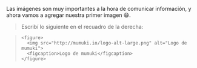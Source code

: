 Las imágenes son muy importantes a la hora de comunicar información, y ahora vamos a agregar nuestra primer imagen :smile:.

> Escribí lo siguiente en el recuadro de la derecha:

> ```
> <figure>
>   <img src="http://mumuki.io/logo-alt-large.png" alt="Logo de mumuki">
>   <figcaption>Logo de mumuki</figcaption>
> </figure>
> ```

